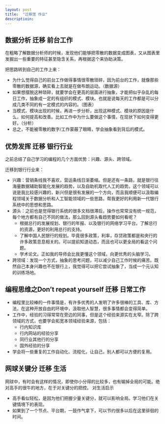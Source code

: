 ```yaml
---
layout: post
title:  "迁移馆 作业"
descriptioin: 
---
```


## 数据分析 迁移 前台工作
在粗略了解数据分析师的时候，发现他们能够把零散的数据变成图表，又从图表里发掘出一些重要的特征甚至隐含关系，再根据这个来协助决策。

把思路转到自己的工作上来：
- 为什么觉得自己的前台工作做得事情很零散琐碎，因为前台的工作，就像那些零散的数据源，确实看上去就是在做布朗运动。（数据源）
- 如果想摆脱这种琐碎，就要学会在更高的层面进行抽象，才能把似乎杂乱的每日工作，抽象成一定的有组织的模式、模块。也就是说每天的工作都是可以分成几类不同的有一定模式的内容的。（图表）
- 当模式、模块出现的时候，再进一步分析，出现这种模式、模块的原因是什么，如何提高和改善。比如工作中为什么要做这个事情，在现状下如何变得更好。（分析）
- 总之，不能被零散的数字/工作蒙蔽了眼睛，学会抽象看到背后的模式。

## 优势发挥 迁移  银行行业
之前总结了自己学习的编程的几个方面优势：兴趣、源头、跨领域。

迁移到银行行业来：
- 兴趣：营销条线我不喜欢，营运条线日渐萎缩。但是还有一条路，就是银行往海量数据辅助智能化发展的趋势，以及自助机取代人工的趋势。这个领域可以说是我比较感兴趣的，新兴但是很有发展的一个方向，而且我顺便可以汲取编程领域关于数据分析和人工智能领域的一些思路，帮我更好的利用新一代银行系统中的思想和思路。
- 源头：之前也是觉得银行系统的很多文档很滞后，操作也常常没有统一规范，每个地方都有自己不同的做法，那么回到源头看趋势要如何看呢？
	- 根据总行的发展规划、银行的年报、以及银行的网络学习平台。了解总行的资源，更好的利用总行的支持。
	- 了解中国人民银行的规划。毕竟很多政策，利率，存贷政策都是和央行的许多政策息息相关的。可以提前知道动态，而且也可以更全局的看这个问题。
	- 学术论文。正如我的导师会比我更懂这个领域，向更优秀的头脑学习。
- 跨领域：发现一个方式，抽象的思考问题，可以减少自己工作时候的痛苦。既然自己本身兴趣也不在银行上，我觉得可以把它尝试抽象了，当成一个元认知的训练场地。

## 编程思维之Don’t repeat yourself 迁移 日常工作
- 编程里比较棒的一件事情是，有许多优秀的人发明了许多很棒的工具、库、方法，在这种开放自由的环境中，汲取他人智慧，很多事情都会变得简单。
- 工作中，经验的习得常常在旁边的同事，但是这个经验来源实在太窄。除了跨领域的方式，也要学会拓宽本领域经验来源，包括：
	- 行内知识库
	- 行内网站的经验分享
	- 同行业其他行的分享
	- 国外经验的分享
- 学会将一些重复的工作自动化、流程化，让自己，别人都可以方便的复用。

## 网球关键分 迁移 生活
网球中，有时会有这样的情况，即使你小分得的比较多，也有输掉全局的可能。绝对高手的很牛的地方，在于对关键分的把控。
对生活启示
- 高手看似轻松，是因为他们把握少量关键分，就可以影响全局。学习他们在关键情境下的表现。
- 如果到了一个节点、平台期，一鼓作气拿下，可以节约很多以后在这里徘徊的时间。

